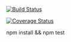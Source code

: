 [![Build Status](https://travis-ci.org/mrholeechit/roman-converter.svg?branch=master)](https://travis-ci.org/mrholeechit/roman-converter)

[![Coverage Status](https://coveralls.io/repos/github/mrholeechit/roman-converter/badge.svg?branch=master)](https://coveralls.io/github/mrholeechit/roman-converter?branch=master)

npm install && npm test
